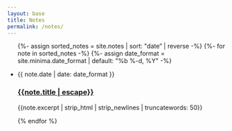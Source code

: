 ```yaml
---
layout: base
title: Notes
permalink: /notes/
---
```


<ul class="post-list">

{%- assign sorted_notes = site.notes | sort: "date” | reverse -%}
{%- for note in sorted_notes -%}
{%- assign date_format = site.minima.date_format | default: "%b %-d, %Y" -%}
<li>
<span class="post-meta">{{ note.date | date: date_format }}</span>
<h3><a class="post-link" href="{{note.url}}">{{note.title | escape}}</a></h3>
<p>{{note.excerpt | strip_html | strip_newlines | truncatewords: 50}}</p>
</li>
{% endfor %}
</ul>